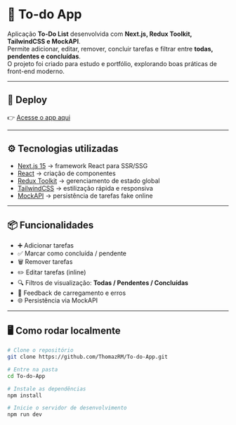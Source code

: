 # 📝 To-do App

Aplicação **To-Do List** desenvolvida com **Next.js, Redux Toolkit, TailwindCSS e MockAPI**.  
Permite adicionar, editar, remover, concluir tarefas e filtrar entre **todas, pendentes e concluídas**.  
O projeto foi criado para estudo e portfólio, explorando boas práticas de front-end moderno.

---

## 🚀 Deploy
👉 [Acesse o app aqui](https://to-do-app-zeta-ebon.vercel.app/)

---

## ⚙️ Tecnologias utilizadas
- [Next.js 15](https://nextjs.org/) → framework React para SSR/SSG  
- [React](https://react.dev/) → criação de componentes  
- [Redux Toolkit](https://redux-toolkit.js.org/) → gerenciamento de estado global  
- [TailwindCSS](https://tailwindcss.com/) → estilização rápida e responsiva  
- [MockAPI](https://mockapi.io/) → persistência de tarefas fake online  

---

## 📦 Funcionalidades
- ➕ Adicionar tarefas  
- ✅ Marcar como concluída / pendente  
- 🗑️ Remover tarefas  
- ✏️ Editar tarefas (inline)  
- 🔍 Filtros de visualização: **Todas / Pendentes / Concluídas**  
- 🔄 Feedback de carregamento e erros  
- 🌐 Persistência via MockAPI  

---

## 🖥️ Como rodar localmente

```bash
# Clone o repositório
git clone https://github.com/ThomazRM/To-do-App.git

# Entre na pasta
cd To-do-App

# Instale as dependências
npm install

# Inicie o servidor de desenvolvimento
npm run dev
